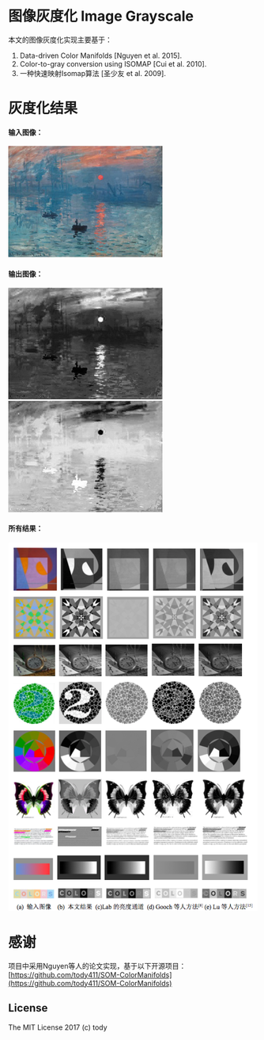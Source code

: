 
图像灰度化  Image Grayscale
====

本文的图像灰度化实现主要基于：

1. Data-driven Color Manifolds [Nguyen et al. 2015].
2. Color-to-gray conversion using ISOMAP [Cui et al. 2010].
3. 一种快速映射Isomap算法 [圣少友 et al. 2009].

灰度化结果
===

#### 输入图像：

![](som_cm/datasets/apple/apple_0.png)

#### 输出图像：
![](som_cm/results/apple_0.png)
![](som_cm/results/apple_0!.png)

#### 所有结果：
![](som_cm/results/result_all.png)

感谢
===

项目中采用Nguyen等人的论文实现，基于以下开源项目：
[https://github.com/tody411/SOM-ColorManifolds](https://github.com/tody411/SOM-ColorManifolds)


## License

The MIT License 2017 (c) tody